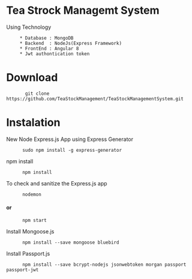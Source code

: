 <h1>      Tea Strock Managemt System </h1>

<p> Using Technology </p>
   
         * Database : MongoDB
         * Backend  : NodeJs(Express Framework)
         * FrontEnd : Angular 8
         * Jwt authontication token
<h1>Download </h1>
           
           git clone https://github.com/TeaStockManagement/TeaStockManagementSystem.git

<h1>Instalation</h1>
   
<p> New Node Express.js App using Express Generator </p>
  
          sudo npm install -g express-generator
          
<p> npm install </P>

          npm install
          
<p>To check and sanitize the Express.js app </p>
     
          nodemon
          
  <h4>or</h4>
          
          npm start
          
          
<p>Install Mongoose.js </p>
  
          npm install --save mongoose bluebird
   
<p> Install Passport.js </p>
  
          npm install --save bcrypt-nodejs jsonwebtoken morgan passport passport-jwt
    
    
          

